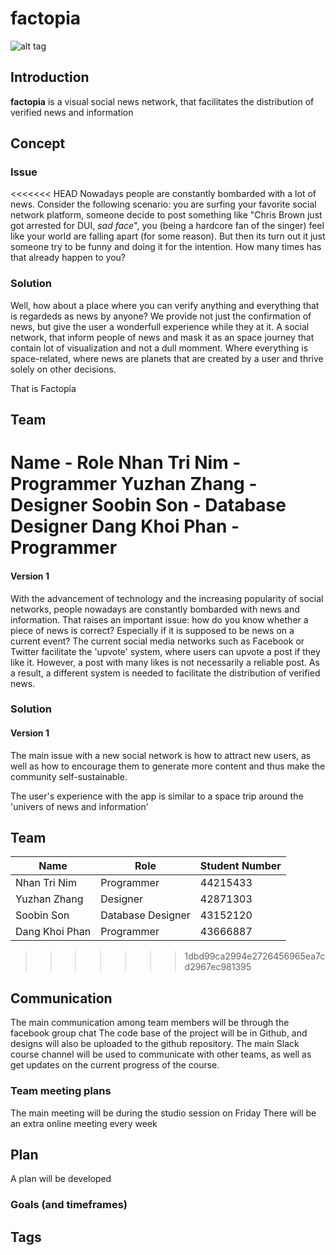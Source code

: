 # factopia
![alt tag](http://i.imgur.com/FhewJSP.jpg?1)

## Introduction
**factopia** is a visual social news network, that facilitates the distribution of verified news and information

## Concept
### Issue
<<<<<<< HEAD
  Nowadays people are constantly bombarded with a lot of news. 
  Consider the following scenario: you are surfing your favorite social network platform, someone decide to post something like "Chris Brown just got arrested for DUI, *sad face*", you (being a hardcore fan of the singer) feel like your world are falling apart (for some reason). 
  But then its turn out it just someone try to be funny and doing it for the intention. How many times has that already happen to you?
  
### Solution
  Well, how about a place where you can verify anything and everything that is regardeds as news by anyone?
  We provide not just the confirmation of news, but give the user a wonderfull experience while they at it.
  A social network, that inform people of news and mask it as an space journey that contain lot of visualization and not a dull momment. Where everything is space-related, where news are planets that are created by a user and thrive solely on other decisions.
  
  That is Factopia
 
## Team
**Name - Role**
Nhan Tri Nim - Programmer
Yuzhan Zhang - Designer
Soobin Son - Database Designer
Dang Khoi Phan - Programmer
=======
  #### Version 1 ####
  With the advancement of technology and the increasing popularity of social networks, people nowadays are constantly bombarded with news and information. That raises an important issue: how do you know whether a piece of news is correct? Especially if it is supposed to be news on a current event? The current social media networks such as Facebook or Twitter facilitate the 'upvote' system, where users can upvote a post if they like it. However, a post with many likes is not necessarily a reliable post. As a result, a different system is needed to facilitate the distribution of verified news.
  
### Solution ###
 #### Version 1 ####
 The main issue with a new social network is how to attract new users, as well as how to encourage them to generate more content and thus make the community self-sustainable.  


The user's experience with the app is similar to a space trip around the 'univers of news and information'

## Team ##
Name | Role | Student Number
---- | ---- | --------------
Nhan Tri Nim | Programmer | 44215433
Yuzhan Zhang | Designer | 42871303
Soobin Son | Database Designer | 43152120
Dang Khoi Phan | Programmer | 43666887
>>>>>>> 1dbd99ca2994e2726456965ea7cd2967ec981395


## Communication
The main communication among team members will be through the facebook group chat 
The code base of the project will be in Github, and designs will also be uploaded to the github repository.
The main Slack course channel will be used to communicate with other teams, as well as get updates on the current progress of the course.
### Team meeting plans
The main meeting will be during the studio session on Friday
There will be an extra online meeting every week 

## Plan ##
A plan will be developed 

### Goals (and timeframes)

## Tags
